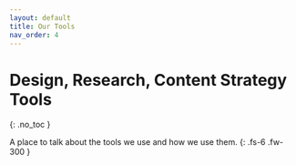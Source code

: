 ```yaml
---
layout: default
title: Our Tools
nav_order: 4
---
```


# Design, Research, Content Strategy Tools
{: .no_toc }

 A place to talk about the tools we use and how we use them.
{: .fs-6 .fw-300 }
